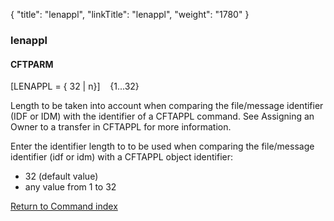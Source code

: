 {
    "title": "lenappl",
    "linkTitle": "lenappl",
    "weight": "1780"
}<span id="lenappl"></span>

### lenappl

#### CFTPARM

\[LENAPPL = { 32
| n}\]    {1...32}

Length to be taken into account when comparing the file/message identifier
(IDF or IDM) with the identifier of a CFTAPPL command. See Assigning
an Owner to a transfer in CFTAPPL for more
information.

Enter the identifier length to to be used when comparing the file/message
identifier (idf or idm)
with a CFTAPPL object identifier:

-   32
    (default value)
-   any
    value from 1 to 32

[Return to Command index](../../)
